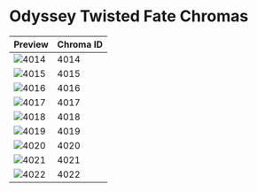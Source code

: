 # Odyssey Twisted Fate Chromas

| Preview | Chroma ID |
|---------|-----------|
| ![4014](https://raw.communitydragon.org/latest/plugins/rcp-be-lol-game-data/global/default/v1/champion-chroma-images/4/4014.png) | 4014 |
| ![4015](https://raw.communitydragon.org/latest/plugins/rcp-be-lol-game-data/global/default/v1/champion-chroma-images/4/4015.png) | 4015 |
| ![4016](https://raw.communitydragon.org/latest/plugins/rcp-be-lol-game-data/global/default/v1/champion-chroma-images/4/4016.png) | 4016 |
| ![4017](https://raw.communitydragon.org/latest/plugins/rcp-be-lol-game-data/global/default/v1/champion-chroma-images/4/4017.png) | 4017 |
| ![4018](https://raw.communitydragon.org/latest/plugins/rcp-be-lol-game-data/global/default/v1/champion-chroma-images/4/4018.png) | 4018 |
| ![4019](https://raw.communitydragon.org/latest/plugins/rcp-be-lol-game-data/global/default/v1/champion-chroma-images/4/4019.png) | 4019 |
| ![4020](https://raw.communitydragon.org/latest/plugins/rcp-be-lol-game-data/global/default/v1/champion-chroma-images/4/4020.png) | 4020 |
| ![4021](https://raw.communitydragon.org/latest/plugins/rcp-be-lol-game-data/global/default/v1/champion-chroma-images/4/4021.png) | 4021 |
| ![4022](https://raw.communitydragon.org/latest/plugins/rcp-be-lol-game-data/global/default/v1/champion-chroma-images/4/4022.png) | 4022 |